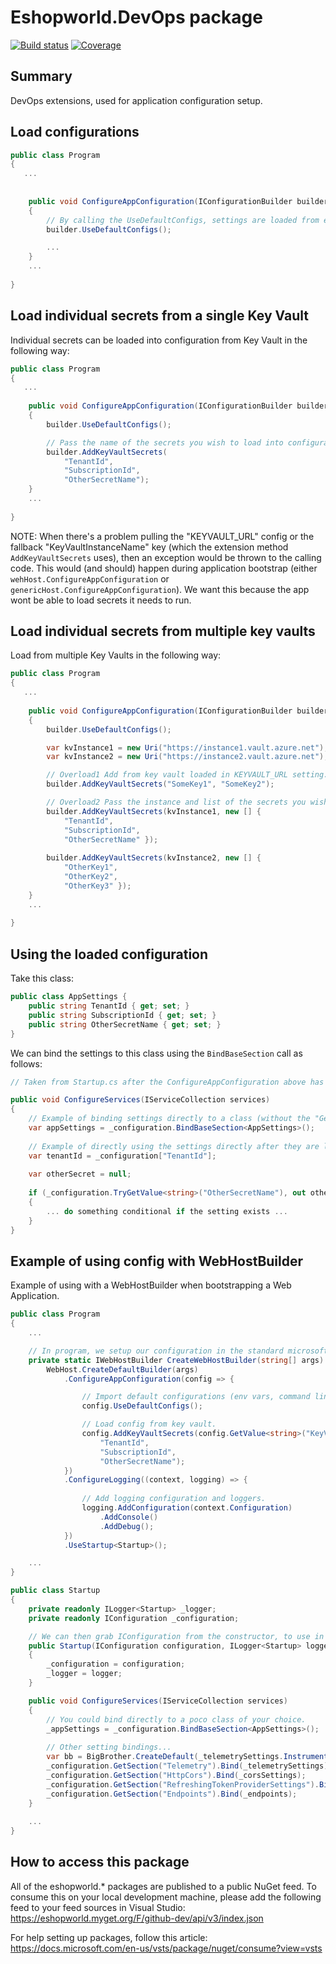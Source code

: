 # Eshopworld.DevOps package

[![Build status](https://dev.azure.com/eshopworld/Github%20build/_apis/build/status/devops)](https://dev.azure.com/eshopworld/Github%20build/_build/latest?definitionId=150)
[![Coverage](https://sonarcloud.io/api/project_badges/measure?project=esw.devops&metric=coverage)](https://sonarcloud.io/dashboard?id=esw.devops)

## Summary

DevOps extensions, used for application configuration setup.

## Load configurations

```csharp
public class Program
{
   ...
   
   
    public void ConfigureAppConfiguration(IConfigurationBuilder builder)
    {
		// By calling the UseDefaultConfigs, settings are loaded from environment, command line args, followed by appsettings.
        builder.UseDefaultConfigs();

		...
    }
    ...
   
}
```

## Load individual secrets from a single Key Vault

Individual secrets can be loaded into configuration from Key Vault in the following way:

```csharp
public class Program
{
   ...
   
    public void ConfigureAppConfiguration(IConfigurationBuilder builder)
    {
        builder.UseDefaultConfigs();

        // Pass the name of the secrets you wish to load into configuration.
        builder.AddKeyVaultSecrets(  
			"TenantId", 
			"SubscriptionId", 
			"OtherSecretName");
    }
    ...
   
}
```

NOTE: When there's a problem pulling the "KEYVAULT_URL" config or the fallback "KeyVaultInstanceName" key (which the extension method `AddKeyVaultSecrets` uses), then an exception would be thrown to the calling code. This would (and should) happen during application bootstrap (either `wehHost.ConfigureAppConfiguration` or `genericHost.ConfigureAppConfiguration`). We want this because the app wont be able to load secrets it needs to run.

## Load individual secrets from multiple key vaults

Load from multiple Key Vaults in the following way:

```csharp
public class Program
{
   ...
   
    public void ConfigureAppConfiguration(IConfigurationBuilder builder)
    {
        builder.UseDefaultConfigs();

		var kvInstance1 = new Uri("https://instance1.vault.azure.net");
		var kvInstance2 = new Uri("https://instance2.vault.azure.net");

        // Overload1 Add from key vault loaded in KEYVAULT_URL setting.
        builder.AddKeyVaultSecrets("SomeKey1", "SomeKey2");

        // Overload2 Pass the instance and list of the secrets you wish to load into configuration.
        builder.AddKeyVaultSecrets(kvInstance1, new [] {
			"TenantId", 
			"SubscriptionId", 
			"OtherSecretName" });
		
		builder.AddKeyVaultSecrets(kvInstance2, new [] {
			"OtherKey1", 
			"OtherKey2", 
			"OtherKey3" });
    }
    ...
   
}

```

## Using the loaded configuration

Take this class:

```csharp
public class AppSettings {
	public string TenantId { get; set; }
	public string SubscriptionId { get; set; }
	public string OtherSecretName { get; set; }
}
```

We can bind the settings to this class using the `BindBaseSection` call as follows:

```csharp
// Taken from Startup.cs after the ConfigureAppConfiguration above has been run.

public void ConfigureServices(IServiceCollection services)
{
	// Example of binding settings directly to a class (without the "GetSection" call).
	var appSettings = _configuration.BindBaseSection<AppSettings>();
	
	// Example of directly using the settings directly after they are loaded.
	var tenantId = _configuration["TenantId"];
	
	var otherSecret = null;
	
	if (_configuration.TryGetValue<string>("OtherSecretName"), out otherSecret) 
	{
		... do something conditional if the setting exists ...
	}
}
```

## Example of using config with WebHostBuilder

Example of using with a WebHostBuilder when bootstrapping a Web Application.

```csharp
public class Program
{
	...

	// In program, we setup our configuration in the standard microsoft way...
	private static IWebHostBuilder CreateWebHostBuilder(string[] args) =>
		WebHost.CreateDefaultBuilder(args)
			.ConfigureAppConfiguration(config => {

				// Import default configurations (env vars, command line args, appSettings.json etc).
				config.UseDefaultConfigs();

				// Load config from key vault.
				config.AddKeyVaultSecrets(config.GetValue<string>("KeyVaultInstanceName"),
					"TenantId",
					"SubscriptionId",
					"OtherSecretName");
			})
			.ConfigureLogging((context, logging) => {
				
				// Add logging configuration and loggers.
				logging.AddConfiguration(context.Configuration)
					.AddConsole()
					.AddDebug();
			})
			.UseStartup<Startup>();

	...
}
```

```csharp
public class Startup
{
	private readonly ILogger<Startup> _logger;
	private readonly IConfiguration _configuration;

	// We can then grab IConfiguration from the constructor, to use in our startup file as follows:
	public Startup(IConfiguration configuration, ILogger<Startup> logger)
	{
		_configuration = configuration;
		_logger = logger;
	}

	public void ConfigureServices(IServiceCollection services)
	{
		// You could bind directly to a poco class of your choice.
		_appSettings = _configuration.BindBaseSection<AppSettings>();
		
		// Other setting bindings...
		var bb = BigBrother.CreateDefault(_telemetrySettings.InstrumentationKey, _telemetrySettings.InternalKey);
		_configuration.GetSection("Telemetry").Bind(_telemetrySettings);
		_configuration.GetSection("HttpCors").Bind(_corsSettings);
		_configuration.GetSection("RefreshingTokenProviderSettings").Bind(_refreshingTokenProviderOptions);
		_configuration.GetSection("Endpoints").Bind(_endpoints);
	}
	
	...
}
```

## How to access this package
All of the eshopworld.* packages are published to a public NuGet feed.  To consume this on your local development machine, please add the following feed to your feed sources in Visual Studio:
https://eshopworld.myget.org/F/github-dev/api/v3/index.json
 
For help setting up packages, follow this article: https://docs.microsoft.com/en-us/vsts/package/nuget/consume?view=vsts

